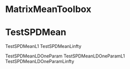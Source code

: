 # MatrixMeanToolbox

# TestSPDMean
TestSPDMeanL1
TestSPDMeanLinfty

TestSPDMeanLDOneParam
TestSPDMeanLDOneParamL1
TestSPDMeanLDOneParamLinfty
